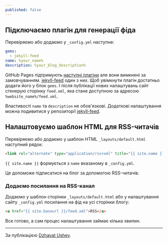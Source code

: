 ```yaml
---
published: false
---
```


## Підключаємо плагін для генерації фіда

Перевіряємо або додаємо у `_config.yml` наступне:

```yml
gems:
  - jekyll-feed
name: %your_name%
description: %your_blog_description%
```
GitHub Pages підтримують [наступні плагіни](https://pages.github.com/versions/) але вони вимкнені за замовчуванням. [jekyll-feed](https://github.com/jekyll/jekyll-feed) один з них. Щоб увімкнути плагін достатньо додати його у блок `gems`. І після публікації нових налаштувань сайт сгенерую сторінку `feed.xml`, яка стане доступною за адресою `%website_name%/feed.xml`.

Властивості `name` та  `description` не обов'язкові. Додаткові налаштування можна подивитися у репозиторії [jekyll-feed](https://github.com/jekyll/jekyll-feed).

## Налаштовуємо шаблон HTML для RSS-читачів

Перевіряємо або додаємо у шаблон HTML `_layouts/default.html` наступний рядок:
```html
<link rel="alternate" type="application/rss+xml" title="{{ site.name }} - {{ site.description }}" href="{{ site.baseurl }}/feed.xml" />
```
`{{ site.name }}` формується з `name` вказаному в `_config.yml`.

Це допоможе підписатися на блог за допомогою RSS-читачів.

### Додаємо посилання на RSS-канал

Додаємо у шаблон сторінки `_layouts/default.html` або у налаштування сайту `_config.yml` посилання на фід на усі сторінки блогу:
```html
<a href="{{ site.baseurl }}/feed.xml">RSS</a>
```
Все готово, а сам процес налаштування займає кілька хвилин.

---
За публікацією [Dzhavat Ushev](https://dzhavat.github.io/2020/01/19/adding-an-rss-feed-to-github-pages.html).
